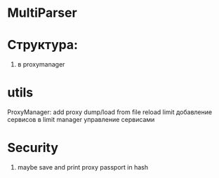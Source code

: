 # MultiParser


# Структура:
1. в proxymanager


# utils
ProxyManager:
add proxy
dump/load from file
reload limit
добавление сервисов в limit manager
управление сервисами



# Security
1. maybe save and print proxy passport in hash
